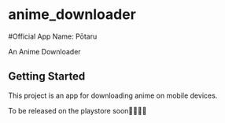 # anime_downloader

#Official App Name: Pōtaru

An Anime Downloader 

## Getting Started

This project is an app for downloading anime on mobile devices.

To be released on the playstore soon🤩🤩😸😸
